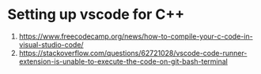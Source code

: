 # Setting up vscode for C++
1. https://www.freecodecamp.org/news/how-to-compile-your-c-code-in-visual-studio-code/
1. https://stackoverflow.com/questions/62721028/vscode-code-runner-extension-is-unable-to-execute-the-code-on-git-bash-terminal